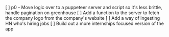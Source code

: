 [ ] p0 - Move logic over to a puppeteer server and script so it's less brittle, handle pagination on greenhouse
[ ] Add a function to the server to fetch the company logo from the company's website
[ ] Add a way of ingesting HN who's hiring jobs
[ ] Build out a more internships focused version of the app